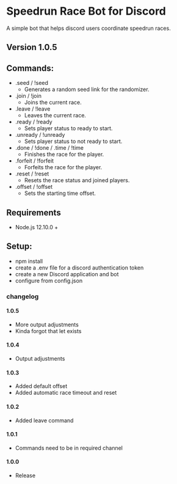 # Speedrun Race Bot for Discord
A simple bot that helps discord users coordinate speedrun races.
## Version 1.0.5

## Commands: 
* .seed / !seed
    * Generates a random seed link for the randomizer.
* .join / !join 
    * Joins the current race.
* .leave / !leave 
    * Leaves the current race.
* .ready / !ready
    * Sets player status to ready to start.
* .unready / !unready
    * Sets player status to not ready to start.
* .done / !done / .time / !time
    * Finishes the race for the player.
* .forfeit / !forfeit
    * Forfeits the race for the player.
* .reset / !reset
    * Resets the race status and joined players.
* .offset / !offset
    * Sets the starting time offset.

## Requirements
* Node.js 12.10.0 +

## Setup:
* npm install
* create a .env file for a discord authentication token
* create a new Discord application and bot
* configure from config.json

### changelog
#### 1.0.5
* More output adjustments
* Kinda forgot that let exists
#### 1.0.4
* Output adjustments
#### 1.0.3
* Added default offset
* Added automatic race timeout and reset
#### 1.0.2
* Added leave command
#### 1.0.1
* Commands need to be in required channel
#### 1.0.0
* Release
